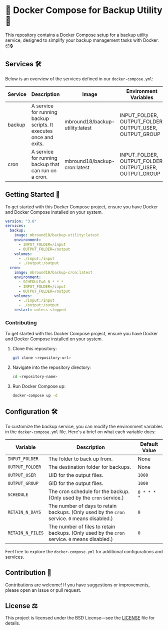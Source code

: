 # 🐳 Docker Compose for Backup Utility 🚀

This repository contains a Docker Compose setup for a backup utility service, designed to simplify your backup management tasks with Docker. 📦🔒

## Services 🛠️

Below is an overview of the services defined in our `docker-compose.yml`:

| Service | Description                                                       | Image                           | Environment Variables                                  |
| ------- | ----------------------------------------------------------------- | ------------------------------- | ------------------------------------------------------ |
| backup  | A service for running backup scripts. It executes once and exits. | mbround18/backup-utility:latest | INPUT_FOLDER, OUTPUT_FOLDER, OUTPUT_USER, OUTPUT_GROUP |
| cron    | A service for running backup that can run on a cron.              | mbround18/backup-cron:latest    | INPUT_FOLDER, OUTPUT_FOLDER, OUTPUT_USER, OUTPUT_GROUP |

## Getting Started 🚀

To get started with this Docker Compose project, ensure you have Docker and Docker Compose installed on your system.

```yaml
version: "3.8"
services:
  backup:
    image: mbround18/backup-utility:latest
    environment:
      - INPUT_FOLDER=/input
      - OUTPUT_FOLDER=/output
    volumes:
      - ./input:/input
      - ./output:/output
  cron:
    image: mbround18/backup-cron:latest
    environment:
      - SCHEDULE=0 0 * * *
      - INPUT_FOLDER=/input
      - OUTPUT_FOLDER=/output
    volumes:
      - ./input:/input
      - ./output:/output
    restart: unless-stopped
```

### Contributing

To get started with this Docker Compose project, ensure you have Docker and Docker Compose installed on your system.

1. Clone this repository:
   ```bash
   git clone <repository-url>
   ```
2. Navigate into the repository directory:
   ```bash
   cd <repository-name>
   ```
3. Run Docker Compose up:
   ```bash
   docker-compose up -d
   ```

## Configuration 🛠

To customize the backup service, you can modify the environment variables in the `docker-compose.yml` file. Here's a brief on what each variable does:

| Variable         | Description                                                                                   | Default Value |
| ---------------- | --------------------------------------------------------------------------------------------- | ------------- |
| `INPUT_FOLDER`   | The folder to back up from.                                                                   | None          |
| `OUTPUT_FOLDER`  | The destination folder for backups.                                                           | None          |
| `OUTPUT_USER`    | UID for the output files.                                                                     | `1000`        |
| `OUTPUT_GROUP`   | GID for the output files.                                                                     | `1000`        |
| `SCHEDULE`       | The cron schedule for the backup. (Only used by the `cron` service.)                          | `0 * * * *`   |
| `RETAIN_N_DAYS`  | The number of days to retain backups. (Only used by the `cron` service. `0` means disabled.)  | `0`           |
| `RETAIN_N_FILES` | The number of files to retain backups. (Only used by the `cron` service. `0` means disabled.) | `0`           |

Feel free to explore the `docker-compose.yml` for additional configurations and services.

## Contribution 🤝

Contributions are welcome! If you have suggestions or improvements, please open an issue or pull request.

## License ⚖️

This project is licensed under the BSD License—see the [LICENSE](./LICENSE.md) file for details.
